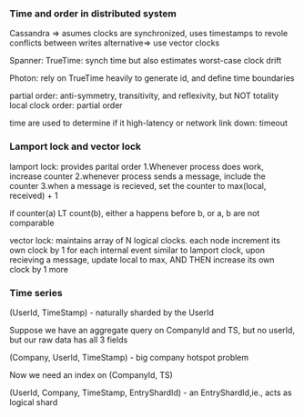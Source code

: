 ### Time and order in distributed system
Cassandra => asumes clocks are synchronized, uses timestamps to revole conflicts between writes
alternative=> use vector clocks

Spanner: TrueTime: synch time but also estimates worst-case clock drift

Photon: rely on TrueTime heavily to generate id, and define time boundaries

partial order: anti-symmetry, transitivity, and reflexivity, but NOT totality
local clock order: partial order

time are used to determine if it high-latency or network link down: timeout

### Lamport lock and vector lock

lamport lock: provides parital order
1.Whenever process does work, increase counter
2.whenever process sends a message, include the counter
3.when a message is recieved, set the counter to max(local, received) + 1

if counter(a) LT  count(b), either a happens before b, or a, b are not comparable

vector lock: maintains array of N logical clocks. each node increment its own clock by 1 for each internal event
similar to lamport clock, upon recieving a message, update local to max, AND THEN increase its own clock by 1 more

### Time series
(UserId, TimeStamp) - naturally sharded by the UserId

Suppose we have an aggregate query on CompanyId and TS, but no userId, but our raw data has all 3 fields 

(Company, UserId, TimeStamp) - big company hotspot problem

Now we need an index on (CompanyId, TS)

(UserId, Company, TimeStamp, EntryShardId) - an EntryShardId,ie., acts as logical shard
